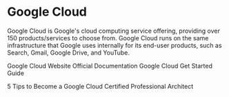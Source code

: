 # Google Cloud

Google Cloud is Google's cloud computing service offering, providing over 150 products/services to choose from. Google Cloud runs on the same infrastructure that Google uses internally for its end-user products, such as Search, Gmail, Google Drive, and YouTube.

<BadgeLink badgeText='Official Website' colorScheme='blue' href='https://cloud.google.com/'>Google Cloud Website</BadgeLink>
<BadgeLink badgeText='Official Documentation' colorScheme='blue' href='https://cloud.google.com/docs'>Official Documentation</BadgeLink>
<BadgeLink badgeText='Get Started Guide' colorScheme='blue' href='https://cloud.google.com/docs/get-started/'>Google Cloud Get Started Guide</BadgeLink>

<BadgeLink badgeText='Read' colorScheme="yellow" href='https://thenewstack.io/5-tips-to-become-a-google-cloud-certified-professional-architect/'>5 Tips to Become a Google Cloud Certified Professional Architect</BadgeLink>
